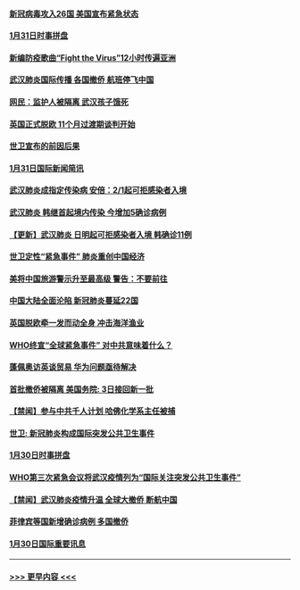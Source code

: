 #### [新冠病毒攻入26国 美国宣布紧急状态](../pages/prog202/a102766042.md?t=02010844) 
#### [1月31日时事拼盘](../pages/prog202/a102766004.md?t=02010844) 
#### [新编防疫歌曲“Fight the Virus”12小时传遍亚洲](../pages/prog202/a102765868.md?t=02010844) 
#### [武汉肺炎国际传播 各国撤侨 航班停飞中国](../pages/prog202/a102765851.md?t=02010844) 
#### [网民：监护人被隔离 武汉孩子饿死](../pages/prog202/a102765833.md?t=02010844) 
#### [英国正式脱欧 11个月过渡期谈判开始](../pages/prog202/a102765740.md?t=02010844) 
#### [世卫宣布的前因后果](../pages/prog202/a102765616.md?t=02010844) 
#### [1月31日国际新闻简讯](../pages/prog202/a102765520.md?t=02010844) 
#### [武汉肺炎成指定传染病 安倍：2/1起可拒感染者入境](../pages/prog202/a102765447.md?t=02010844) 
#### [武汉肺炎 韩继首起境内传染 今增加5确诊病例](../pages/prog202/a102765417.md?t=02010844) 
#### [【更新】武汉肺炎 日明起可拒感染者入境 韩确诊11例](../pages/prog202/a102758911.md?t=02010844) 
#### [世卫定性“紧急事件” 肺炎重创中国经济](../pages/prog202/a102765298.md?t=02010844) 
#### [美将中国旅游警示升至最高级 警告：不要前往](../pages/prog202/a102765275.md?t=02010844) 
#### [中国大陆全面沦陷 新冠肺炎蔓延22国](../pages/prog202/a102765105.md?t=02010844) 
#### [英国脱欧牵一发而动全身 冲击海洋渔业](../pages/prog202/a102765090.md?t=02010844) 
#### [WHO终宣“全球紧急事件” 对中共意味着什么？](../pages/prog202/a102765086.md?t=02010844) 
#### [蓬佩奥访英谈贸易 华为问题亟待解决](../pages/prog202/a102765066.md?t=02010844) 
#### [首批撤侨被隔离 美国务院: 3日接回新一批](../pages/prog202/a102765054.md?t=02010844) 
#### [【禁闻】参与中共千人计划 哈佛化学系主任被捕](../pages/prog202/a102765020.md?t=02010844) 
#### [世卫: 新冠肺炎构成国际突发公共卫生事件](../pages/prog202/a102765015.md?t=02010844) 
#### [1月30日时事拼盘](../pages/prog202/a102764973.md?t=02010844) 
#### [WHO第三次紧急会议将武汉疫情列为“国际关注突发公共卫生事件”](../pages/prog202/a102764949.md?t=02010844) 
#### [【禁闻】武汉肺炎疫情升温 全球大撤侨 断航中国](../pages/prog202/a102764942.md?t=02010844) 
#### [菲律宾等国新增确诊病例 多国撤侨](../pages/prog202/a102764876.md?t=02010844) 
#### [1月30日国际重要讯息](../pages/prog202/a102764552.md?t=02010844) 

----
#### [ >>> 更早内容 <<< ](../indexes/prog202-earlier.md)
